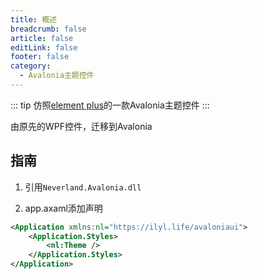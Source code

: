 ```yaml
---
title: 概述
breadcrumb: false
article: false
editLink: false
footer: false
category:
  - Avalonia主题控件
---
```


::: tip
仿照[element plus](https://element-plus.org/zh-CN/guide/design.html)的一款Avalonia主题控件
:::

由原先的WPF控件，迁移到Avalonia

## 指南

1. 引用`Neverland.Avalonia.dll`

2. app.axaml添加声明

```xml
<Application xmlns:nl="https://ilyl.life/avaloniaui">
    <Application.Styles>
        <nl:Theme />
    </Application.Styles>
</Application>
```
